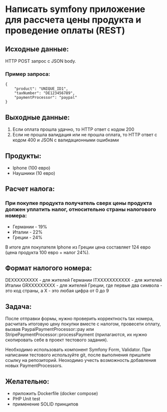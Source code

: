 # Написать symfony приложение для рассчета цены продукта и проведение оплаты (REST)

## Исходные данные:
HTTP POST запрос с JSON body.

### Пример запроса:
```
{
    "product": "UNIQUE_ID1",
    "taxNumber": "DE123456789",
    "paymentProcessor": "paypal"
}
```

## Выходные данные:

1. Если оплата прошла удачно, то HTTP ответ с кодом 200
2. Если не прошла валидация или не прошла оплата, то HTTP ответ с кодом 400 и JSON с валидационными ошибками

## Продукты:
- Iphone (100 евро)
- Наушники (10 евро)

## Расчет налога:
### При покупке продукта получатель сверх цены продукта должен уплатить налог, относительно страны налогового номера:
- Германии - 19%
- Италии - 22%
- Греции - 24%

В итоге для покупателя Iphone из Греции цена составляет 124 евро (цена продукта 100 евро + налог 24%).

## Формат налогого номера:
DEXXXXXXXXX - для жителей Германии
ITXXXXXXXXXXX - для жителей Италии
GRXXXXXXXXX - для жителей Греции,
где первые два символа - это код страны, а X - это любая цифра от 0 до 9

## Задача:
После отправки формы, нужно проверить корректность tax номера, расчитать итоговую цену покупки вместе с налогом, провесети оплату, вызвав PaypalPaymentProcessor::pay или StripePaymentProcessor::processPayment (прилагаются, их нужно скопировать себе в проект тестового задания).

Необходимо использовать компонент Symfony Form, Validator.
При написании тестового используйте git, после выполнения пришлите ссылку на репозиторий.
Неоходимо учесть возможность добавления новых PaymentProcessors.

## Желательно:
- приложить Dockerfile (docker compose)
- PHP Unit test
- применение SOLID принципов
